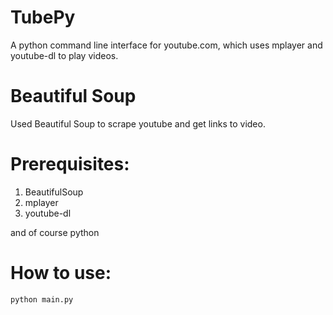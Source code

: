 # TubePy

A python command line interface for youtube.com, which uses mplayer and youtube-dl to play videos.

# Beautiful Soup

Used Beautiful Soup to scrape youtube and get links to video.

# Prerequisites:
1. BeautifulSoup
2. mplayer
3. youtube-dl

and of course python

# How to use:

```
python main.py
```
